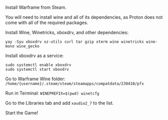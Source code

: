 Install Warframe from Steam.

You will need to install wine and all of its dependencies, as Proton does not come with all of the required packages.

Install Wine, Winetricks, xboxdrv, and other dependencies:
```
yay -Syu xboxdrv xz-utils curl tar gzip xterm wine winetricks wine-mono wine_gecko
```

Install xboxdrv as a service:
```
sudo systemctl enable xboxdrv
sudo systemctl start xboxdrv
```

Go to Warframe Wine folder: `/home/{username}/.steam/steam/steamapps/compatdata/230410/pfx`

Run in Terminal: `WINEPREFIX=$(pwd) winetcfg`

Go to the Libraries tab and add `xaudio2_7` to the list.

Start the Game!

